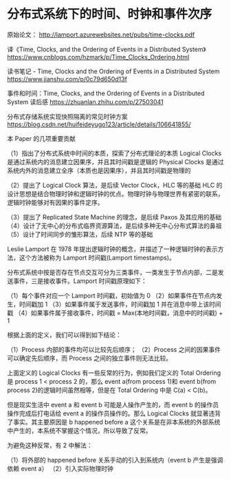 # 分布式系统下的时间、时钟和事件次序

原始论文：
http://lamport.azurewebsites.net/pubs/time-clocks.pdf

译《Time, Clocks, and the Ordering of Events in a Distributed System》
https://www.cnblogs.com/hzmark/p/Time_Clocks_Ordering.html

读书笔记 - Time, Clocks and the Ordering of Events in a Distributed System
https://www.jianshu.com/p/0c79d650d13f

事件和时间：Time, Clocks, and the Ordering of Events in a Distributed System 读后感
https://zhuanlan.zhihu.com/p/27503041

分布式存储系统实现快照隔离的常见时钟方案
https://blog.csdn.net/huifeideyugo123/article/details/106641855/

本 Paper 的几项重要贡献

（1）指出了分布式系统中时间的本质，探索了分布式理论的本质
Logical Clocks 是通过系统内的消息建立因果序，并且其时间戳是逻辑的
Physical Clocks 是通过系统内外的消息建立全序（本质也是因果序），并且其时间戳是物理的

（2）提出了 Logical Clock 算法，是后续 Vector Clock，HLC 等的基础
HLC 的设计思想是结合物理时钟和逻辑时钟的优点。物理时钟与物理世界有紧密的联系，逻辑时钟能够对有因果的事件定序。

（3）提出了 Replicated State Machine 的理念，是后续 Paxos 及其应用的基础
（4）设计了无中心的分布式临界资源算法，是后续多种无中心分布式算法的鼻祖
（5）设计了时间同步的雏形算法，后续 NTP 等的基础

Leslie Lamport 在 1978 年提出逻辑时钟的概念，并描述了一种逻辑时钟的表示方法，这个方法被称为 Lamport 时间戳(Lamport timestamps)。

分布式系统中按是否存在节点交互可分为三类事件，一类发生于节点内部，二是发送事件，三是接收事件。Lamport 时间戳原理如下：

（1）每个事件对应一个 Lamport 时间戳，初始值为 0
（2）如果事件在节点内发生，时间戳加 1
（3）如果事件属于发送事件，时间戳加 1 并在消息中带上该时间戳
（4）如果事件属于接收事件，时间戳 = Max(本地时间戳，消息中的时间戳) + 1

根据上面的定义，我们可以得到如下结论：

（1）Process 内部的事件均可以比较先后顺序；
（2）Process 之间的因果事件可以确定先后顺序，而 Process 之间的独立事件则无法比较。

上面定义的 Logical Clocks 有一些反常的行为，例如我们定义的 Total Ordering 是 process 1 < process 2 的，那么 event a(from process 1)和 event b(from process 2)的逻辑时间虽然相等，但是在 Total Ordering 中是 C(a) < C(b)。

但是现实生活中 event a 和 event b 可能是人操作产生的，而 event b 的操作员操作完成后打电话给 event a 的操作员操作的。那么 Logical Clocks 就显著违背了事实。其主要原因是 b happened before a 这个关系是在非本系统的外部系统中产生的，本系统不掌握这个情况，所以导致了反常。

为避免这种反常，有 2 中解法：

（1）将外部的 happened before 关系手动的引入到系统内（event b 产生是强调依赖 event a）
（2）引入实际物理时钟
